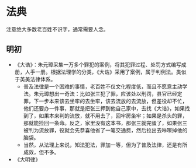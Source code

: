# 法典

注意绝大多数老百姓不识字，通常需要人念。

## 明初

- 《大诰》：朱元璋采集一万多个罪犯的案例，将其犯罪过程、处罚方式编写成册，人手一册。根据法理学的分类，《大诰》采用了案例，属于判例法。类似于英美法律体系。
  - 普及法律是一个困难的事情，老百姓不仅文化程度低，而且不愿意主动学法。朱元璋想出一奇法：比如张三犯了罪，应该处以刑罚，县官已经定罪，下一步本来该去坐牢的去坐牢，该去流放的去流放，但差役却不忙，他们还要办一件事，那就是把张三押到他自己家中，去找《大诰》，如果找到了，如果本来判的流放，就不用去了，回牢房坐牢；如果是杀头的罪，那就能捡回一条命。反之，家里没有这本书，那张三就完蛋了，如果张三被判为流放罪，役就会先恭喜他省了一笔交通费，然后拉出去咔嚓掉他的脑袋。
  - 当然，从法理上来说，知法犯法，罪加一等，但为了普及法律，还是有所成效，但不多。
- 《大明律》